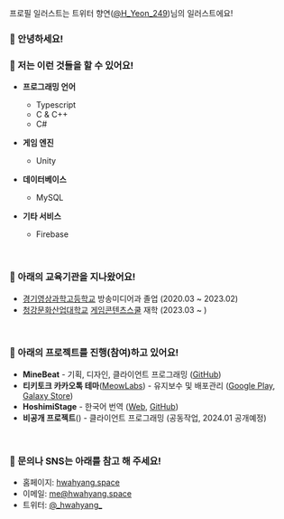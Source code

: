 프로필 일러스트는 트위터 향연([@H_Yeon_249](https://twitter.com/H_Yeon_249))님의 일러스트에요!

### 👋 안녕하세요!

### 📖 저는 이런 것들을 할 수 있어요!
- **프로그래밍 언어**
    - Typescript
    - C & C++
    - C#

- **게임 엔진**
    - Unity

<!--
- **네트워킹**
    - WebSocket
-->

- **데이터베이스**
    - MySQL

- **기타 서비스**
    - Firebase

&nbsp;

<!--
### 🔖 아래의 항목들을 더 배워보고 싶어요!
- 항목

&nbsp;
-->

### 🏫 아래의 교육기관을 지나왔어요!
- [경기영상과학고등학교](http://gmsh.hs.kr/) 방송미디어과 졸업 (2020.03 ~ 2023.02)
- [청강문화산업대학교](https://www.ck.ac.kr/) [게임콘텐츠스쿨](https://ckchronicle.com/) 재학 (2023.03 ~ )

&nbsp;

### 📄 아래의 프로젝트를 진행(참여)하고 있어요!
- **MineBeat** - 기획, 디자인, 클라이언트 프로그래밍 ([GitHub](https://github.com/hwahyang1/MineBeat))
- **티키토크 카카오톡 테마**([MeowLabs](https://github.com/Me0wLabs)) - 유지보수 및 배포관리 ([Google Play](https://play.google.com/store/apps/details?id=com.hb.theme.tikitalk), [Galaxy Store](http://apps.samsung.com/appquery/appDetail.as?appId=com.hb.theme.tikitalk))
- **HoshimiStage** - 한국어 번역 ([Web](https://ipr.vibbit.me/), [GitHub](https://github.com/MalitsPlus/HoshimiStage))
- **비공개 프로젝트**() - 클라이언트 프로그래밍 (공동작업, 2024.01 공개예정)

&nbsp;

<!--
### 💼 아래의 직장에 재직하고 있어요!
- [회사명](https://example.com) 담당업무 [재직/퇴사] (20xx.xx ~ 20xx.xx)

&nbsp;
-->

### 💬 문의나 SNS는 아래를 참고 해 주세요!
- 홈페이지: [hwahyang.space](https://hwahyang.space)
- 이메일: [me@hwahyang.space](mailto:me@hwahyang.space)
- 트위터: [@\_hwahyang\_](https://twitter.com/_hwahyang_)
